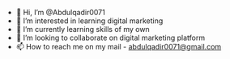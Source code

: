 - 👋 Hi, I’m @Abdulqadir0071
- 👀 I’m interested in learning digital marketing
- 🌱 I’m currently learning skills of my own 
- 💞️ I’m looking to collaborate on digital marketing platform
- 📫 How to reach me on my mail - abdulqadir0071@gmail.com
